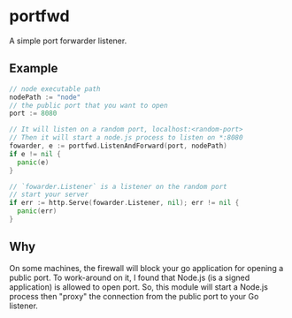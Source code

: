# portfwd

A simple port forwarder listener.

## Example

```go
// node executable path
nodePath := "node"
// the public port that you want to open
port := 8080

// It will listen on a random port, localhost:<random-port>
// Then it will start a node.js process to listen on *:8080
fowarder, e := portfwd.ListenAndForward(port, nodePath)
if e != nil {
  panic(e)
}

// `fowarder.Listener` is a listener on the random port
// start your server
if err := http.Serve(fowarder.Listener, nil); err != nil {
  panic(err)
}

```

## Why

On some machines, the firewall will block your go application for opening a public port.
To work-around on it, I found that Node.js (is a signed application) is allowed to open port.
So, this module will start a Node.js process then "proxy" the connection from the public port to your Go listener.